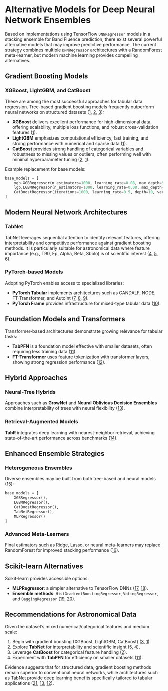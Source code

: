 # Alternative Models for Deep Neural Network Ensembles 

Based on implementations using TensorFlow `DNNRegressor` models in a stacking ensemble for Band Fluence prediction, there exist several powerful alternative models that may improve predictive performance. The current strategy combines multiple `DNNRegressor` architectures with a RandomForest meta-learner, but modern machine learning provides compelling alternatives.

## **Gradient Boosting Models**

### **XGBoost, LightGBM, and CatBoost**

These are among the most successful approaches for tabular data regression. Tree-based gradient boosting models frequently outperform neural networks on structured datasets ([1](https://pmc.ncbi.nlm.nih.gov/articles/PMC10611362/), [2](https://neptune.ai/blog/when-to-choose-catboost-over-xgboost-or-lightgbm), [3](https://jurnal.kdi.or.id/index.php/bt/article/view/2530)):

- **XGBoost** delivers excellent performance for high-dimensional data, offering scalability, multiple loss functions, and robust cross-validation features ([1](https://pmc.ncbi.nlm.nih.gov/articles/PMC10611362/)).
- **LightGBM** emphasizes computational efficiency, fast training, and strong performance with numerical and sparse data ([1](https://pmc.ncbi.nlm.nih.gov/articles/PMC10611362/)).
- **CatBoost** provides strong handling of categorical variables and robustness to missing values or outliers, often performing well with minimal hyperparameter tuning ([2](https://neptune.ai/blog/when-to-choose-catboost-over-xgboost-or-lightgbm), [1](https://pmc.ncbi.nlm.nih.gov/articles/PMC10611362/)).

Example replacement for base models:

```python
base_models = [
    xgb.XGBRegressor(n_estimators=1000, learning_rate=0.08, max_depth=5),
    lgb.LGBMRegressor(n_estimators=1000, learning_rate=0.08, max_depth=7, num_leaves=100),
    CatBoostRegressor(iterations=1000, learning_rate=0.5, depth=10, verbose=False)
]
````

## **Modern Neural Network Architectures**

### **TabNet**

TabNet leverages sequential attention to identify relevant features, offering interpretability and competitive performance against gradient boosting methods. It is particularly suitable for astronomical data where feature importance (e.g., T90, Ep, Alpha, Beta, Sbolo) is of scientific interest ([4](https://www.geeksforgeeks.org/machine-learning/tabnet/), [5](https://thedataexchange.media/neural-models-for-tabular-data/), [6](https://www.reddit.com/r/learnmachinelearning/comments/sv974x/deep_learning_models_to_do_regression_on_a/)).

### **PyTorch-based Models**

Adopting PyTorch enables access to specialized libraries:

* **PyTorch Tabular** implements architectures such as GANDALF, NODE, FT-Transformer, and AutoInt ([7](https://pytorch-tabular.readthedocs.io/en/latest/tutorials/01-Approaching%20Any%20Tabular%20Problem%20with%20PyTorch%20Tabular/), [8](https://pytorch-tabular.readthedocs.io), [9](https://github.com/manujosephv/pytorch_tabular)).
* **PyTorch Frame** provides infrastructure for mixed-type tabular data ([10](https://github.com/pyg-team/pytorch-frame)).

## **Foundation Models and Transformers**

Transformer-based architectures demonstrate growing relevance for tabular tasks:

* **TabPFN** is a foundation model effective with smaller datasets, often requiring less training data ([11](https://techxplore.com/news/2025-01-machine-algorithm-enables-faster-accurate.html)).
* **FT-Transformer** uses feature tokenization with transformer layers, showing strong regression performance ([12](https://arxiv.org/html/2402.03970v2)).

## **Hybrid Approaches**

### **Neural-Tree Hybrids**

Approaches such as **GrowNet** and **Neural Oblivious Decision Ensembles** combine interpretability of trees with neural flexibility ([13](https://deepgram.com/learn/deep-learning-gbms-tabular-data)).

### **Retrieval-Augmented Models**

**TabR** integrates deep learning with nearest-neighbor retrieval, achieving state-of-the-art performance across benchmarks ([14](https://openreview.net/forum?id=rhgIgTSSxW)).

## **Enhanced Ensemble Strategies**

### **Heterogeneous Ensembles**

Diverse ensembles may be built from both tree-based and neural models ([15](https://www.machinelearningmastery.com/ensemble-machine-learning-algorithms-python-scikit-learn/)):

```python
base_models = [
    XGBRegressor(),
    LGBMRegressor(), 
    CatBoostRegressor(),
    TabNetRegressor(),
    MLPRegressor()
]
```

### **Advanced Meta-Learners**

Final estimators such as Ridge, Lasso, or neural meta-learners may replace RandomForest for improved stacking performance ([16](https://machinelearningmastery.com/demystifying-ensemble-methods-boosting-bagging-and-stacking-explained/)).

## **Scikit-learn Alternatives**

Scikit-learn provides accessible options:

* **MLPRegressor**: a simpler alternative to TensorFlow DNNs ([17](https://www.aazuspan.dev/blog/building-autoencoders-with-scikit-learn/), [18](https://scikit-learn.org/stable/modules/neural_networks_supervised.html)).
* **Ensemble methods**: `HistGradientBoostingRegressor`, `VotingRegressor`, and `BaggingRegressor` ([19](https://scikit-learn.org/stable/modules/ensemble.html), [20](https://datasciencehorizons.com/introduction-ensemble-learning-scikit-learn/)).

## **Recommendations for Astronomical Data**

Given the dataset’s mixed numerical/categorical features and medium scale:

1. Begin with gradient boosting (XGBoost, LightGBM, CatBoost) ([3](https://jurnal.kdi.or.id/index.php/bt/article/view/2530), [1](https://pmc.ncbi.nlm.nih.gov/articles/PMC10611362/)).
2. Explore **TabNet** for interpretability and scientific insight ([5](https://thedataexchange.media/neural-models-for-tabular-data/), [4](https://www.geeksforgeeks.org/machine-learning/tabnet/)).
3. Leverage **CatBoost** for categorical feature handling ([2](https://neptune.ai/blog/when-to-choose-catboost-over-xgboost-or-lightgbm)).
4. Experiment with **TabPFN** for efficiency on smaller datasets ([11](https://techxplore.com/news/2025-01-machine-algorithm-enables-faster-accurate.html)).

Evidence suggests that for structured data, gradient boosting methods remain superior to conventional neural networks, while architectures such as TabNet provide deep learning benefits specifically tailored to tabular applications ([21](https://www.reddit.com/r/learnmachinelearning/comments/1bqigwy/any_reason_to_not_use_pytorch_for_every_ml/), [13](https://deepgram.com/learn/deep-learning-gbms-tabular-data), [12](https://arxiv.org/html/2402.03970v2)).

```
```
